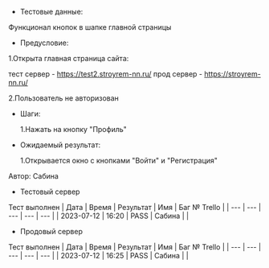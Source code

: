 * Тестовые данные:

 Функционал кнопок в шапке главной страницы
 
* Предусловие:

 1.Открыта главная страница сайта:
 
 тест сервер - https://test2.stroyrem-nn.ru/ 
 прод сервер - https://stroyrem-nn.ru/
 
 2.Пользователь не авторизован

* Шаги:

  1.Нажать на кнопку "Профиль"

* Ожидаемый результат:

  1.Открывается окно с кнопками "Войти" и "Регистрация"


Автор: Сабина

* Тестовый сервер 

Тест выполнен
| Дата | Время | Результат | Имя | Баг № Trello |
| --- | --- | --- | --- | --- |
| 2023-07-12 | 16:20 | PASS | Сабина |   | 

* Продовый сервер

Тест выполнен
| Дата | Время | Результат | Имя | Баг № Trello |
| --- | --- | --- | --- | --- |
| 2023-07-12 | 16:25 | PASS | Сабина |   | 
